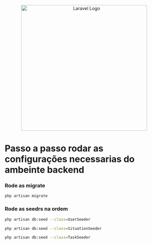 <p align="center"><a href="#" target="_blank"><img src="https://encrypted-tbn0.gstatic.com/images?q=tbn:ANd9GcQPkWVOp7SSTpIMYJxeIKvG2PGQaOp8FxHufya_oucqJO1bkhqUAfu8wx_qpbYd_Mqr0lM&usqp=CAU" width="400" alt="Laravel Logo"></a></p>

# Passo a passo rodar as configurações necessarias do ambeinte backend

### Rode as migrate
```sh
php artisan migrate
```
### Rode as seedrs na ordem

```sh
php artisan db:seed --class=UserSeeder
```
```sh
php artisan db:seed --class=SituationSeeder
```
```sh
php artisan db:seed --class=TaskSeeder
```
